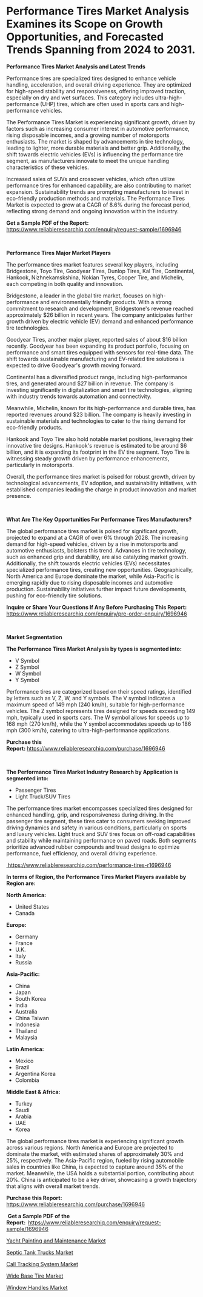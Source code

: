 <p><h1>Performance Tires Market Analysis Examines its Scope on Growth Opportunities, and Forecasted Trends Spanning from 2024 to 2031.</h1></p><p><strong>Performance Tires Market Analysis and Latest Trends</strong></p>
<p><p>Performance tires are specialized tires designed to enhance vehicle handling, acceleration, and overall driving experience. They are optimized for high-speed stability and responsiveness, offering improved traction, especially on dry and wet surfaces. This category includes ultra-high-performance (UHP) tires, which are often used in sports cars and high-performance vehicles.</p><p>The Performance Tires Market is experiencing significant growth, driven by factors such as increasing consumer interest in automotive performance, rising disposable incomes, and a growing number of motorsports enthusiasts. The market is shaped by advancements in tire technology, leading to lighter, more durable materials and better grip. Additionally, the shift towards electric vehicles (EVs) is influencing the performance tire segment, as manufacturers innovate to meet the unique handling characteristics of these vehicles.</p><p>Increased sales of SUVs and crossover vehicles, which often utilize performance tires for enhanced capability, are also contributing to market expansion. Sustainability trends are prompting manufacturers to invest in eco-friendly production methods and materials. The Performance Tires Market is expected to grow at a CAGR of 8.6% during the forecast period, reflecting strong demand and ongoing innovation within the industry.</p></p>
<p><strong>Get a Sample PDF of the Report:&nbsp;</strong> <a href="https://www.reliableresearchiq.com/enquiry/request-sample/1696946?utm_campaign=1137&utm_medium=2&utm_source=Github&utm_content=ia&utm_term=20102024&utm_id=performance-tires">https://www.reliableresearchiq.com/enquiry/request-sample/1696946</a></p>
<p>&nbsp;</p>
<p><strong>Performance Tires Major Market Players</strong></p>
<p><p>The performance tires market features several key players, including Bridgestone, Toyo Tire, Goodyear Tires, Dunlop Tires, Kal Tire, Continental, Hankook, Nizhnekamskshina, Nokian Tyres, Cooper Tire, and Michelin, each competing in both quality and innovation. </p><p>Bridgestone, a leader in the global tire market, focuses on high-performance and environmentally friendly products. With a strong commitment to research and development, Bridgestone's revenue reached approximately $26 billion in recent years. The company anticipates further growth driven by electric vehicle (EV) demand and enhanced performance tire technologies.</p><p>Goodyear Tires, another major player, reported sales of about $16 billion recently. Goodyear has been expanding its product portfolio, focusing on performance and smart tires equipped with sensors for real-time data. The shift towards sustainable manufacturing and EV-related tire solutions is expected to drive Goodyear's growth moving forward.</p><p>Continental has a diversified product range, including high-performance tires, and generated around $27 billion in revenue. The company is investing significantly in digitalization and smart tire technologies, aligning with industry trends towards automation and connectivity. </p><p>Meanwhile, Michelin, known for its high-performance and durable tires, has reported revenues around $23 billion. The company is heavily investing in sustainable materials and technologies to cater to the rising demand for eco-friendly products.</p><p>Hankook and Toyo Tire also hold notable market positions, leveraging their innovative tire designs. Hankook's revenue is estimated to be around $6 billion, and it is expanding its footprint in the EV tire segment. Toyo Tire is witnessing steady growth driven by performance enhancements, particularly in motorsports.</p><p>Overall, the performance tires market is poised for robust growth, driven by technological advancements, EV adoption, and sustainability initiatives, with established companies leading the charge in product innovation and market presence.</p></p>
<p>&nbsp;</p>
<p><strong>What Are The Key Opportunities For Performance Tires Manufacturers?</strong></p>
<p><p>The global performance tires market is poised for significant growth, projected to expand at a CAGR of over 6% through 2028. The increasing demand for high-speed vehicles, driven by a rise in motorsports and automotive enthusiasts, bolsters this trend. Advances in tire technology, such as enhanced grip and durability, are also catalyzing market growth. Additionally, the shift towards electric vehicles (EVs) necessitates specialized performance tires, creating new opportunities. Geographically, North America and Europe dominate the market, while Asia-Pacific is emerging rapidly due to rising disposable incomes and automotive production. Sustainability initiatives further impact future developments, pushing for eco-friendly tire solutions.</p></p>
<p><strong>Inquire or Share Your Questions If Any Before Purchasing This Report:</strong> <a href="https://www.reliableresearchiq.com/enquiry/pre-order-enquiry/1696946?utm_campaign=1137&utm_medium=2&utm_source=Github&utm_content=ia&utm_term=20102024&utm_id=performance-tires">https://www.reliableresearchiq.com/enquiry/pre-order-enquiry/1696946</a></p>
<p>&nbsp;</p>
<p><strong>Market Segmentation</strong></p>
<p><strong>The Performance Tires Market Analysis by types is segmented into:</strong></p>
<p><ul><li>V Symbol</li><li>Z Symbol</li><li>W Symbol</li><li>Y Symbol</li></ul></p>
<p><p>Performance tires are categorized based on their speed ratings, identified by letters such as V, Z, W, and Y symbols. The V symbol indicates a maximum speed of 149 mph (240 km/h), suitable for high-performance vehicles. The Z symbol represents tires designed for speeds exceeding 149 mph, typically used in sports cars. The W symbol allows for speeds up to 168 mph (270 km/h), while the Y symbol accommodates speeds up to 186 mph (300 km/h), catering to ultra-high-performance applications.</p></p>
<p><strong>Purchase this Report:&nbsp;</strong><a href="https://www.reliableresearchiq.com/purchase/1696946?utm_campaign=1137&utm_medium=2&utm_source=Github&utm_content=ia&utm_term=20102024&utm_id=performance-tires">https://www.reliableresearchiq.com/purchase/1696946</a></p>
<p>&nbsp;</p>
<p><strong>The Performance Tires Market Industry Research by Application is segmented into:</strong></p>
<p><ul><li>Passenger Tires</li><li>Light Truck/SUV Tires</li></ul></p>
<p><p>The performance tires market encompasses specialized tires designed for enhanced handling, grip, and responsiveness during driving. In the passenger tire segment, these tires cater to consumers seeking improved driving dynamics and safety in various conditions, particularly on sports and luxury vehicles. Light truck and SUV tires focus on off-road capabilities and stability while maintaining performance on paved roads. Both segments prioritize advanced rubber compounds and tread designs to optimize performance, fuel efficiency, and overall driving experience.</p></p>
<p><a href="https://www.reliableresearchiq.com/performance-tires-r1696946?utm_campaign=1137&utm_medium=2&utm_source=Github&utm_content=ia&utm_term=20102024&utm_id=performance-tires">&nbsp;https://www.reliableresearchiq.com/performance-tires-r1696946</a></p>
<p><strong>In terms of Region, the Performance Tires Market Players available by Region are:</strong></p>
<p>
    <p> <strong> North America: </strong>
        <ul>
            <li>United States</li>
            <li>Canada</li>
        </ul>
        </p> 
    <p> <strong> Europe: </strong>
        <ul>
            <li>Germany</li>
            <li>France</li>
            <li>U.K.</li>
            <li>Italy</li>
            <li>Russia</li>
        </ul>
        </p> 
    <p> <strong> Asia-Pacific: </strong>
        <ul>
            <li>China</li>
            <li>Japan</li>
            <li>South Korea</li>
            <li>India</li>
            <li>Australia</li>
            <li>China Taiwan</li>
            <li>Indonesia</li>
            <li>Thailand</li>
            <li>Malaysia</li>
        </ul>
        </p> 
    <p> <strong> Latin America: </strong>
        <ul>
            <li>Mexico</li>
            <li>Brazil</li>
            <li>Argentina Korea</li>
            <li>Colombia</li>
        </ul>
        </p> 
    <p> <strong> Middle East & Africa: </strong>
        <ul>
            <li>Turkey</li>
            <li>Saudi</li>
            <li>Arabia</li>
            <li>UAE</li>
            <li>Korea</li>
        </ul>
    </p>
    </p>
<p><p>The global performance tires market is experiencing significant growth across various regions. North America and Europe are projected to dominate the market, with estimated shares of approximately 30% and 25%, respectively. The Asia-Pacific region, fueled by rising automobile sales in countries like China, is expected to capture around 35% of the market. Meanwhile, the USA holds a substantial portion, contributing about 20%. China is anticipated to be a key driver, showcasing a growth trajectory that aligns with overall market trends.</p></p>
<p><strong>Purchase this Report: </strong><a href="https://www.reliableresearchiq.com/purchase/1696946?utm_campaign=1137&utm_medium=2&utm_source=Github&utm_content=ia&utm_term=20102024&utm_id=performance-tires">https://www.reliableresearchiq.com/purchase/1696946</a></p>
<p>&nbsp;<strong>Get a Sample PDF of the Report:&nbsp;&nbsp;</strong><a href="https://www.reliableresearchiq.com/enquiry/request-sample/1696946?utm_campaign=1137&utm_medium=2&utm_source=Github&utm_content=ia&utm_term=20102024&utm_id=performance-tires">https://www.reliableresearchiq.com/enquiry/request-sample/1696946</a></p>
<p><strong></strong></p>
<p><p><a href="https://www.linkedin.com/pulse/global-yacht-painting-maintenance-nexus-sector-confluences-regional-bq8kc?utm_campaign=1137&utm_medium=2&utm_source=Github&utm_content=ia&utm_term=20102024&utm_id=performance-tires">Yacht Painting and Maintenance Market</a></p><p><a href="https://issuu.com/reportprime-2/docs/septic-tank-trucks-market-size-2030_5486319a0adf30?utm_campaign=1137&utm_medium=2&utm_source=Github&utm_content=ia&utm_term=20102024&utm_id=performance-tires">Septic Tank Trucks Market</a></p><p><a href="https://www.linkedin.com/pulse/global-call-tracking-system-market-product-types-applications-mzooc?utm_campaign=1137&utm_medium=2&utm_source=Github&utm_content=ia&utm_term=20102024&utm_id=performance-tires">Call Tracking System Market</a></p><p><a href="https://github.com/chaschadedn/Market-Research-Report-List-1/blob/main/wide-base-tire-market.md?utm_campaign=1137&utm_medium=2&utm_source=Github&utm_content=ia&utm_term=20102024&utm_id=performance-tires">Wide Base Tire Market</a></p><p><a href="https://github.com/kyleetroxilbu/Market-Research-Report-List-1/blob/main/window-handles-market.md?utm_campaign=1137&utm_medium=2&utm_source=Github&utm_content=ia&utm_term=20102024&utm_id=performance-tires">Window Handles Market</a></p></p>